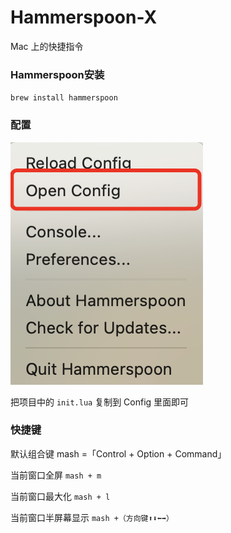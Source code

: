 # Hammerspoon-X

Mac 上的快捷指令

### **Hammerspoon安装**

 `brew install hammerspoon`



### **配置**

![image-20210604205614991](/README.assets/image-20210604205614991.png)



把项目中的 `init.lua` 复制到 Config 里面即可



### **快捷键**

默认组合键 mash =「Control + Option + Command」

当前窗口全屏     `mash + m`

当前窗口最大化 `mash + l`

当前窗口半屏幕显示 `mash +（方向键⬆️⬇️⬅️➡️）`

